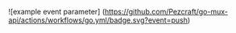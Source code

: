 ![example event parameter]
(https://github.com/Pezcraft/go-mux-api/actions/workflows/go.yml/badge.svg?event=push)
